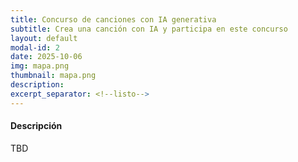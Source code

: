 ```yaml
---
title: Concurso de canciones con IA generativa
subtitle: Crea una canción con IA y participa en este concurso
layout: default
modal-id: 2
date: 2025-10-06
img: mapa.png
thumbnail: mapa.png
description: 
excerpt_separator: <!--listo-->
---
```


#### Descripción

TBD

<!--listo-->
